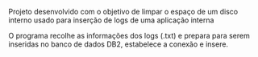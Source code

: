 Projeto desenvolvido com o objetivo de limpar o espaço de um disco interno usado para inserção de logs de uma aplicação interna

O programa recolhe as informações dos logs (.txt) e prepara para serem inseridas no banco de dados DB2, estabelece a conexão e insere.